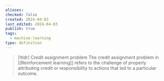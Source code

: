 ```yaml
---
aliases: 
checked: false
created: 2024-04-03
last_edited: 2024-04-03
publish: true
tags:
  - machine-learning
type: definition
---
```

>[!tldr] Credit assignment problem
>  The credit assignment problem in [[Reinforcement learning]] refers to the challenge of properly attributing credit or responsibility to actions that led to a particular outcome.

